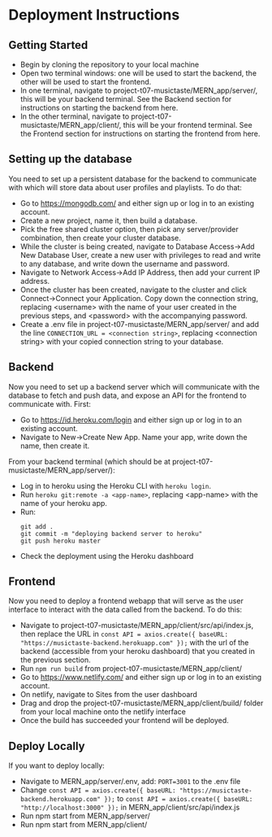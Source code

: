 # Deployment Instructions
## Getting Started
- Begin by cloning the repository to your local machine
- Open two terminal windows: one will be used to start the backend, the other will be used to start the frontend.
- In one terminal, navigate to project-t07-musictaste/MERN_app/server/, this will be your backend terminal. See the Backend section for instructions on starting the backend from here.
- In the other terminal, navigate to project-t07-musictaste/MERN_app/client/, this will be your frontend terminal. See the Frontend section for instructions on starting the frontend from here.
## Setting up the database
You need to set up a persistent database for the backend to communicate with which will store data about user profiles and playlists. To do that:
- Go to https://mongodb.com/ and either sign up or log in to an existing account.
- Create a new project, name it, then build a database.
- Pick the free shared cluster option, then pick any server/provider combination, then create your cluster database.
- While the cluster is being created, navigate to Database Access->Add New Database User, create a new user with privileges to read and write to any database, and write down the username and password.
- Navigate to Network Access->Add IP Address, then add your current IP address.
- Once the cluster has been created, navigate to the cluster and click Connect->Connect your Application. Copy down the connection string, replacing \<username\> with the name of your user created in the previous steps, and \<password\> with the accompanying password.
- Create a .env file in project-t07-musictaste/MERN_app/server/ and add the line ```CONNECTION_URL = <connection string>```, replacing \<connection string\> with your copied connection string to your database.
## Backend
Now you need to set up a backend server which will communicate with the database to fetch and push data, and expose an API for the frontend to communicate with. First: 
- Go to https://id.heroku.com/login and either sign up or log in to an existing account.
- Navigate to New->Create New App. Name your app, write down the name, then create it.

From your backend terminal (which should be at project-t07-musictaste/MERN_app/server/):
- Log in to heroku using the Heroku CLI with ```heroku login```.
- Run ```heroku git:remote -a <app-name>```, replacing \<app-name\> with the name of your heroku app.
- Run:
  ```
  git add .
  git commit -m "deploying backend server to heroku"
  git push heroku master
  ```
- Check the deployment using the Heroku dashboard
## Frontend
Now you need to deploy a frontend webapp that will serve as the user interface to interact with the data called from the backend. To do this:
- Navigate to project-t07-musictaste/MERN_app/client/src/api/index.js, then replace the URL in ```const API = axios.create({ baseURL: "https://musictaste-backend.herokuapp.com" });``` with the url of the backend (accessible from your heroku dashboard) that you created in the previous section.
- Run ```npm run build``` from project-t07-musictaste/MERN_app/client/
- Go to https://www.netlify.com/ and either sign up or log in to an existing account.
- On netlify, navigate to Sites from the user dashboard
- Drag and drop the project-t07-musictaste/MERN_app/client/build/ folder from your local machine onto the netlify interface
- Once the build has succeeded your frontend will be deployed.
## Deploy Locally
If you want to deploy locally:
- Navigate to MERN_app/server/.env, add: ```PORT=3001``` to the .env file
- Change ```const API = axios.create({ baseURL: "https://musictaste-backend.herokuapp.com" });``` to ```const API = axios.create({ baseURL: "http://localhost:3000" });``` in MERN_app/client/src/api/index.js
- Run npm start from MERN_app/server/
- Run npm start from MERN_app/client/
